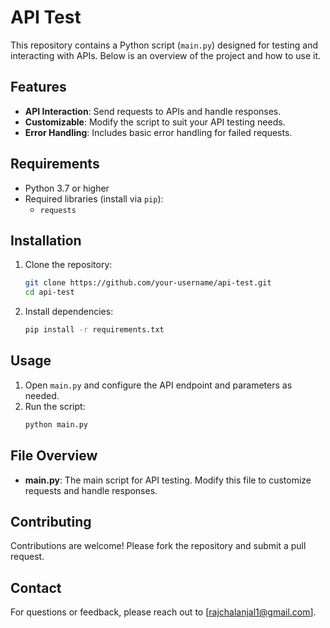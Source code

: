 # API Test

This repository contains a Python script (`main.py`) designed for testing and interacting with APIs. Below is an overview of the project and how to use it.

## Features

- **API Interaction**: Send requests to APIs and handle responses.
- **Customizable**: Modify the script to suit your API testing needs.
- **Error Handling**: Includes basic error handling for failed requests.

## Requirements

- Python 3.7 or higher
- Required libraries (install via `pip`):
    - `requests`

## Installation

1. Clone the repository:
     ```bash
     git clone https://github.com/your-username/api-test.git
     cd api-test
     ```

2. Install dependencies:
     ```bash
     pip install -r requirements.txt
     ```

## Usage

1. Open `main.py` and configure the API endpoint and parameters as needed.
2. Run the script:
     ```bash
     python main.py
     ```

## File Overview

- **main.py**: The main script for API testing. Modify this file to customize requests and handle responses.

## Contributing

Contributions are welcome! Please fork the repository and submit a pull request.

## Contact

For questions or feedback, please reach out to [rajchalanjal1@gmail.com].